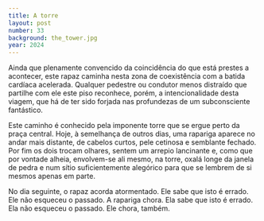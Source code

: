 ```yaml
---
title: A torre
layout: post
number: 33
background: the_tower.jpg
year: 2024
---
```


Ainda que plenamente convencido da coincidência do que está prestes a acontecer, este rapaz caminha nesta zona de coexistência com a batida cardíaca acelerada. Qualquer pedestre ou condutor menos distraído que partilhe com ele este piso reconhece, porém, a intencionalidade desta viagem, que há de ter sido forjada nas profundezas de um subconsciente fantástico.

Este caminho é conhecido pela imponente torre que se ergue perto da praça central. Hoje, à semelhança de outros dias, uma rapariga aparece no andar mais distante, de cabelos curtos, pele cetinosa e semblante fechado. Por fim os dois trocam olhares, sentem um arrepio lancinante e, como que por vontade alheia, envolvem-se ali mesmo, na torre, oxalá longe da janela de pedra e num sítio suficientemente alegórico para que se lembrem de si mesmos apenas em parte.

No dia seguinte, o rapaz acorda atormentado. Ele sabe que isto é errado. Ele não esqueceu o passado. A rapariga chora. Ela sabe que isto é errado. Ela não esqueceu o passado. Ele chora, também.